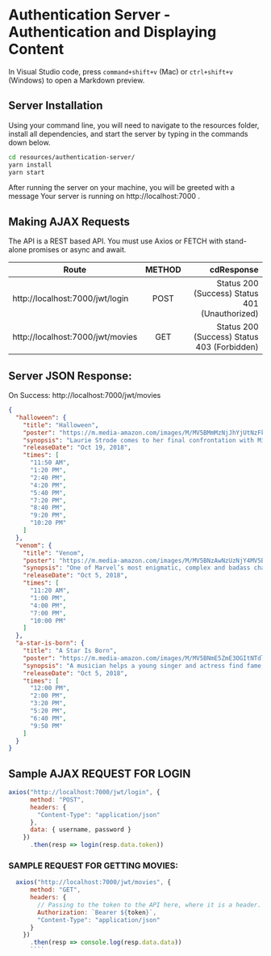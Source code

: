 # Authentication Server - Authentication and Displaying Content

In Visual Studio code, press `command+shift+v` (Mac) or `ctrl+shift+v` (Windows) to open a Markdown preview.

## Server Installation

Using your command line, you will need to navigate to the resources folder, install all dependencies, and start the server by typing in the commands down below.

```bash
cd resources/authentication-server/
yarn install
yarn start
```

After running the server on your machine, you will be greeted with a message Your server is running on http://localhost:7000 .

## Making AJAX Requests

The API is a REST based API. You must use Axios or FETCH with stand-alone promises or async and await.

| Route                            | METHOD |                                     cdResponse |
| -------------------------------- | :----: | ---------------------------------------------: |
| http://localhost:7000/jwt/login  |  POST  | Status 200 (Success) Status 401 (Unauthorized) |
| http://localhost:7000/jwt/movies |  GET   |    Status 200 (Success) Status 403 (Forbidden) |

## Server JSON Response:

On Success: http://localhost:7000/jwt/movies

```JSON
{
  "halloween": {
    "title": "Halloween",
    "poster": "https://m.media-amazon.com/images/M/MV5BMmMzNjJhYjUtNzFkZi00MWQ4LWJiMDEtYWM0NTAzNGZjMTI3XkEyXkFqcGdeQXVyOTE2OTMwNDk@._V1_UX182_CR0,0,182,268_AL_.jpg",
    "synopsis": "Laurie Strode comes to her final confrontation with Michael Myers, the masked figure who has haunted her since she narrowly escaped his killing spree on Halloween night four decades ago.",
    "releaseDate": "Oct 19, 2018",
    "times": [
      "11:50 AM",
      "1:20 PM",
      "2:40 PM",
      "4:20 PM",
      "5:40 PM",
      "7:20 PM",
      "8:40 PM",
      "9:20 PM",
      "10:20 PM"
    ]
  },
  "venom": {
    "title": "Venom",
    "poster": "https://m.media-amazon.com/images/M/MV5BNzAwNzUzNjY4MV5BMl5BanBnXkFtZTgwMTQ5MzM0NjM@._V1_UX182_CR0,0,182,268_AL_.jpg",
    "synopsis": "One of Marvel’s most enigmatic, complex and badass characters comes to the big screen, starring Academy Award® nominated actor Tom Hardy as the lethal protector Venom.",
    "releaseDate": "Oct 5, 2018",
    "times": [
      "11:20 AM",
      "1:00 PM",
      "4:00 PM",
      "7:00 PM",
      "10:00 PM"
    ]
  },
  "a-star-is-born": {
    "title": "A Star Is Born",
    "poster": "https://m.media-amazon.com/images/M/MV5BNmE5ZmE3OGItNTdlNC00YmMxLWEzNjctYzAwOGQ5ODg0OTI0XkEyXkFqcGdeQXVyMTMxODk2OTU@._V1_UX182_CR0,0,182,268_AL_.jpg",
    "synopsis": "A musician helps a young singer and actress find fame, even as age and alcoholism send his own career into a downward spiral.",
    "releaseDate": "Oct 5, 2018",
    "times": [
      "12:00 PM",
      "2:00 PM",
      "3:20 PM",
      "5:20 PM",
      "6:40 PM",
      "9:50 PM"
    ]
  }
}
```

## Sample AJAX REQUEST FOR LOGIN

```JAVASCRIPT
axios("http://localhost:7000/jwt/login", {
      method: "POST",
      headers: {
        "Content-Type": "application/json"
      },
      data: { username, password }
    })
      .then(resp => login(resp.data.token))

```

### SAMPLE REQUEST FOR GETTING MOVIES:

`````JAVASCRIPT
  axios("http://localhost:7000/jwt/movies", {
      method: "GET",
      headers: {
        // Passing to the token to the API here, where it is a header.
        Authorization: `Bearer ${token}`,
        "Content-Type": "application/json"
      }
    })
      .then(resp => console.log(resp.data.data))
      ````
`````
